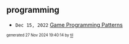 ## programming


* <code>Dec 15, 2022</code> [Game Programming Patterns](2022-12-15T10-29-50-game-programming-patterns.md)

<sup><sub>generated 27 Nov 2024 19:40:14 by <a href='https://github.com/senorprogrammer/til'>til</a></sub></sup>

